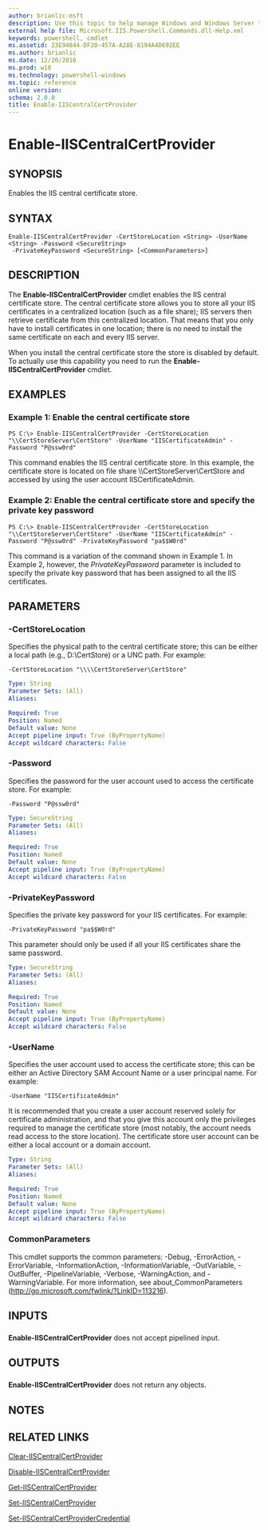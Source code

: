 ```yaml
---
author: brianlic-msft
description: Use this topic to help manage Windows and Windows Server technologies with Windows PowerShell.
external help file: Microsoft.IIS.Powershell.Commands.dll-Help.xml
keywords: powershell, cmdlet
ms.assetid: 23E94844-DF20-457A-A28E-8194A4D692EE
ms.author: brianlic
ms.date: 12/20/2016
ms.prod: w10
ms.technology: powershell-windows
ms.topic: reference
online version: 
schema: 2.0.0
title: Enable-IISCentralCertProvider
---
```


# Enable-IISCentralCertProvider

## SYNOPSIS
Enables the IIS central certificate store.

## SYNTAX

```
Enable-IISCentralCertProvider -CertStoreLocation <String> -UserName <String> -Password <SecureString>
 -PrivateKeyPassword <SecureString> [<CommonParameters>]
```

## DESCRIPTION
The **Enable-IISCentralCertProvider** cmdlet enables the IIS central certificate store.
The central certificate store allows you to store all your IIS certificates in a centralized location (such as a file share); IIS servers then retrieve certificate from this centralized location.
That means that you only have to install certificates in one location; there is no need to install the same certificate on each and every IIS server.

When you install the central certificate store the store is disabled by default.
To actually use this capability you need to run the **Enable-IISCentralCertProvider** cmdlet.

## EXAMPLES

### Example 1: Enable the central certificate store
```
PS C:\> Enable-IISCentralCertProvider -CertStoreLocation "\\CertStoreServer\CertStore" -UserName "IISCertificateAdmin" -Password "P@ssw0rd"
```

This command enables the IIS central certificate store.
In this example, the certificate store is located on file share \\\\CertStoreServer\CertStore and accessed by using the user account IISCertificateAdmin.

### Example 2: Enable the central certificate store and specify the private key password
```
PS C:\> Enable-IISCentralCertProvider -CertStoreLocation "\\CertStoreServer\CertStore" -UserName "IISCertificateAdmin" -Password "P@ssw0rd" -PrivateKeyPassword "pa$$W0rd"
```

This command is a variation of the command shown in Example 1.
In Example 2, however, the *PrivateKeyPassword* parameter is included to specify the private key password that has been assigned to all the IIS certificates.

## PARAMETERS

### -CertStoreLocation
Specifies the physical path to the central certificate store; this can be either a local path (e.g., D:\CertStore) or a UNC path.
For example:

`-CertStoreLocation "\\\\CertStoreServer\CertStore"`

```yaml
Type: String
Parameter Sets: (All)
Aliases: 

Required: True
Position: Named
Default value: None
Accept pipeline input: True (ByPropertyName)
Accept wildcard characters: False
```

### -Password
Specifies the password for the user account used to access the certificate store.
For example:

`-Password "P@ssw0rd"`

```yaml
Type: SecureString
Parameter Sets: (All)
Aliases: 

Required: True
Position: Named
Default value: None
Accept pipeline input: True (ByPropertyName)
Accept wildcard characters: False
```

### -PrivateKeyPassword
Specifies the private key password for your IIS certificates.
For example:

`-PrivateKeyPassword "pa$$W0rd"`

This parameter should only be used if all your IIS certificates share the same password.

```yaml
Type: SecureString
Parameter Sets: (All)
Aliases: 

Required: True
Position: Named
Default value: None
Accept pipeline input: True (ByPropertyName)
Accept wildcard characters: False
```

### -UserName
Specifies the user account used to access the certificate store; this can be either an Active Directory SAM Account Name or a user principal name.
For example:

`-UserName "IISCertificateAdmin"`

It is recommended that you create a user account reserved solely for certificate administration, and that you give this account only the privileges required to manage the certificate store (most notably, the account needs read access to the store location).
The certificate store user account can be either a local account or a domain account.

```yaml
Type: String
Parameter Sets: (All)
Aliases: 

Required: True
Position: Named
Default value: None
Accept pipeline input: True (ByPropertyName)
Accept wildcard characters: False
```

### CommonParameters
This cmdlet supports the common parameters: -Debug, -ErrorAction, -ErrorVariable, -InformationAction, -InformationVariable, -OutVariable, -OutBuffer, -PipelineVariable, -Verbose, -WarningAction, and -WarningVariable. For more information, see about_CommonParameters (http://go.microsoft.com/fwlink/?LinkID=113216).

## INPUTS

###  
**Enable-IISCentralCertProvider** does not accept pipelined input.

## OUTPUTS

###  
**Enable-IISCentralCertProvider** does not return any objects.

## NOTES

## RELATED LINKS

[Clear-IISCentralCertProvider](./Clear-IISCentralCertProvider.md)

[Disable-IISCentralCertProvider](./Disable-IISCentralCertProvider.md)

[Get-IISCentralCertProvider](./Get-IISCentralCertProvider.md)

[Set-IISCentralCertProvider](./Set-IISCentralCertProvider.md)

[Set-IISCentralCertProviderCredential](./Set-IISCentralCertProviderCredential.md)

